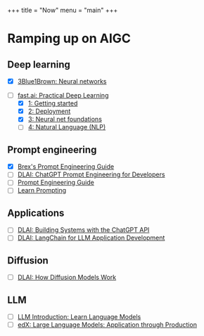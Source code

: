 +++
title = "Now"
menu = "main"
+++

# Ramping up on AIGC

## Deep learning
* [x] [3Blue1Brown: Neural networks](https://www.youtube.com/playlist?list=PLZHQObOWTQDNU6R1_67000Dx_ZCJB-3pi)
- [ ] [fast.ai: Practical Deep Learning](https://course.fast.ai/)
  - [x] [1: Getting started](https://course.fast.ai/Lessons/lesson1.html)
  - [x] [2: Deployment](https://course.fast.ai/Lessons/lesson2.html)
  - [x] [3: Neural net foundations](https://course.fast.ai/Lessons/lesson3.html)
  - [ ] [4: Natural Language (NLP)](https://course.fast.ai/Lessons/lesson4.html)

## Prompt engineering
- [x] [Brex's Prompt Engineering Guide](https://github.com/brexhq/prompt-engineering/blob/main/README.md)
- [ ] [DLAI: ChatGPT Prompt Engineering for Developers](https://learn.deeplearning.ai/chatgpt-prompt-eng)
- [ ] [Prompt Engineering Guide](https://www.promptingguide.ai/)
- [ ] [Learn Prompting](https://learnprompting.org/)

## Applications
- [ ] [DLAI: Building Systems with the ChatGPT API](https://learn.deeplearning.ai/chatgpt-building-system)
- [ ] [DLAI: LangChain for LLM Application Development](https://learn.deeplearning.ai/langchain)

## Diffusion
- [ ] [DLAI: How Diffusion Models Work](https://learn.deeplearning.ai/diffusion-models)

## LLM
- [ ] [LLM Introduction: Learn Language Models](https://gist.github.com/rain-1/eebd5e5eb2784feecf450324e3341c8d)
- [ ] [edX: Large Language Models: Application through Production](https://learning.edx.org/course/course-v1:Databricks+LLM101x+2T2023/home)
